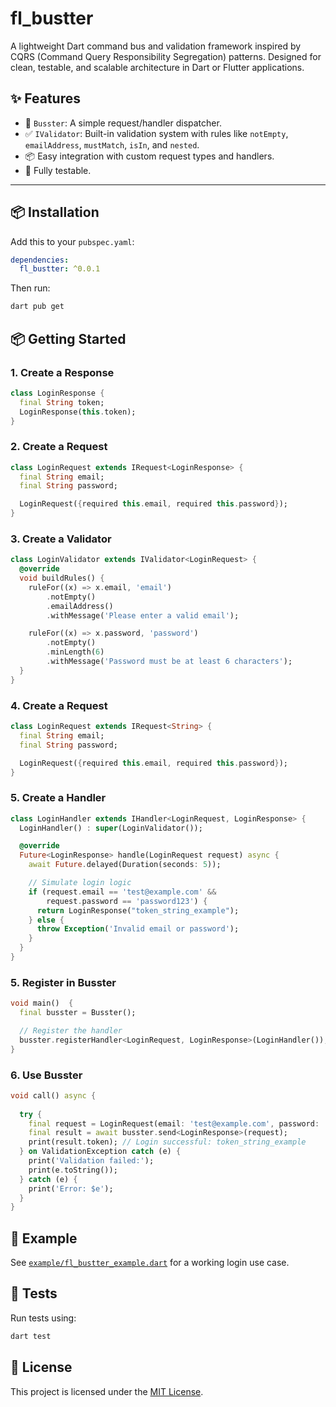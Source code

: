 # fl_bustter

A lightweight Dart command bus and validation framework inspired by CQRS (Command Query Responsibility Segregation) patterns. Designed for clean, testable, and scalable architecture in Dart or Flutter applications.

## ✨ Features

- 📨 `Busster`: A simple request/handler dispatcher.
- ✅ `IValidator`: Built-in validation system with rules like `notEmpty`, `emailAddress`, `mustMatch`, `isIn`, and `nested`.
- 📦 Easy integration with custom request types and handlers.
- 🧪 Fully testable.

---

## 📦 Installation

Add this to your `pubspec.yaml`:

```yaml
dependencies:
  fl_bustter: ^0.0.1
```

Then run:

```bash
dart pub get
```

## 📦 Getting Started

### 1. Create a Response

```dart
class LoginResponse {
  final String token;
  LoginResponse(this.token);
}
```

### 2. Create a Request

```dart
class LoginRequest extends IRequest<LoginResponse> {
  final String email;
  final String password;

  LoginRequest({required this.email, required this.password});
}
```

### 3. Create a Validator

```dart
class LoginValidator extends IValidator<LoginRequest> {
  @override
  void buildRules() {
    ruleFor((x) => x.email, 'email')
        .notEmpty()
        .emailAddress()
        .withMessage('Please enter a valid email');

    ruleFor((x) => x.password, 'password')
        .notEmpty()
        .minLength(6)
        .withMessage('Password must be at least 6 characters');
  }
}
```

### 4. Create a Request

```dart
class LoginRequest extends IRequest<String> {
  final String email;
  final String password;

  LoginRequest({required this.email, required this.password});
}
```

### 5. Create a Handler

```dart
class LoginHandler extends IHandler<LoginRequest, LoginResponse> {
  LoginHandler() : super(LoginValidator());

  @override
  Future<LoginResponse> handle(LoginRequest request) async {
    await Future.delayed(Duration(seconds: 5));

    // Simulate login logic
    if (request.email == 'test@example.com' &&
        request.password == 'password123') {
      return LoginResponse("token_string_example");
    } else {
      throw Exception('Invalid email or password');
    }
  }
}
```

### 5. Register in Busster

```dart
void main()  {
  final busster = Busster();

  // Register the handler
  busster.registerHandler<LoginRequest, LoginResponse>(LoginHandler());
}
```

### 6. Use Busster

```dart
void call() async {
   
  try {
    final request = LoginRequest(email: 'test@example.com', password: 'password123');
    final result = await busster.send<LoginResponse>(request);
    print(result.token); // Login successful: token_string_example
  } on ValidationException catch (e) {
    print('Validation failed:');
    print(e.toString());
  } catch (e) {
    print('Error: $e');
  }
}
```

## 📁 Example

See [`example/fl_bustter_example.dart`](example/fl_bustter_example.dart) for a working login use case.

## 🧪 Tests

Run tests using:

```bash
dart test
```

## 📄 License

This project is licensed under the [MIT License](LICENSE).
